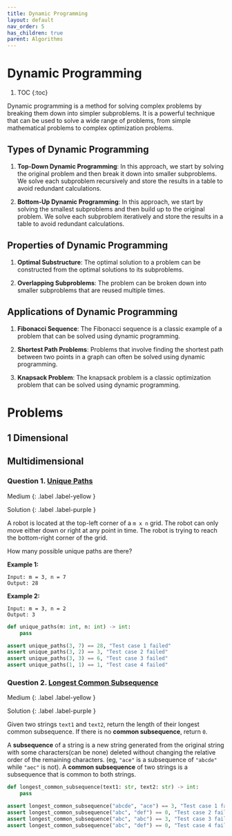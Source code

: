 ```yaml
---
title: Dynamic Programming
layout: default
nav_order: 5
has_children: true
parent: Algorithms
---
```


# Dynamic Programming

1. TOC 
{:toc}

Dynamic programming is a method for solving complex problems by breaking them down into simpler subproblems. It is a powerful technique that can be used to solve a wide range of problems, from simple mathematical problems to complex optimization problems.

## Types of Dynamic Programming

1. **Top-Down Dynamic Programming**: In this approach, we start by solving the original problem and then break it down into smaller subproblems. We solve each subproblem recursively and store the results in a table to avoid redundant calculations.

2. **Bottom-Up Dynamic Programming**: In this approach, we start by solving the smallest subproblems and then build up to the original problem. We solve each subproblem iteratively and store the results in a table to avoid redundant calculations.

## Properties of Dynamic Programming

1. **Optimal Substructure**: The optimal solution to a problem can be constructed from the optimal solutions to its subproblems.

2. **Overlapping Subproblems**: The problem can be broken down into smaller subproblems that are reused multiple times.

## Applications of Dynamic Programming

1. **Fibonacci Sequence**: The Fibonacci sequence is a classic example of a problem that can be solved using dynamic programming.

2. **Shortest Path Problems**: Problems that involve finding the shortest path between two points in a graph can often be solved using dynamic programming.

3. **Knapsack Problem**: The knapsack problem is a classic optimization problem that can be solved using dynamic programming.

# Problems

## 1 Dimensional 


## Multidimensional

### **Question 1**. [Unique Paths](https://leetcode.com/problems/unique-paths/)

Medium
{: .label .label-yellow }

Solution
{: .label .label-purple }

A robot is located at the top-left corner of a `m x n` grid. The robot can only move either down or right at any point in time. The robot is trying to reach the bottom-right corner of the grid.

How many possible unique paths are there?

**Example 1:**

```
Input: m = 3, n = 7
Output: 28
```

**Example 2:**

```
Input: m = 3, n = 2
Output: 3
```

```python
def unique_paths(m: int, n: int) -> int:
	pass

assert unique_paths(3, 7) == 28, "Test case 1 failed"
assert unique_paths(3, 2) == 3, "Test case 2 failed"
assert unique_paths(3, 3) == 6, "Test case 3 failed"
assert unique_paths(1, 1) == 1, "Test case 4 failed"
```

### **Question 2**. [Longest Common Subsequence](https://leetcode.com/problems/longest-common-subsequence/)

Medium
{: .label .label-yellow }

Solution
{: .label .label-purple }

Given two strings `text1` and `text2`, return the length of their longest common subsequence. If there is no **common subsequence**, return `0`.

A **subsequence** of a string is a new string generated from the original string with some characters(can be none) deleted without changing the relative order of the remaining characters. (eg, `"ace"` is a subsequence of `"abcde"` while `"aec"` is not). A **common subsequence** of two strings is a subsequence that is common to both strings.

```python
def longest_common_subsequence(text1: str, text2: str) -> int:
	pass

assert longest_common_subsequence("abcde", "ace") == 3, "Test case 1 failed"
assert longest_common_subsequence("abc", "def") == 0, "Test case 2 failed"
assert longest_common_subsequence("abc", "abc") == 3, "Test case 3 failed"
assert longest_common_subsequence("abc", "def") == 0, "Test case 4 failed"
```






<!-- 
### 1 dimensional
	N-th Tribonacci Number
	Solution
	Easy

	Min Cost Climbing Stairs
	Solution
	Easy

	House Robber
	Solution
	Medium

	Domino and Tromino Tiling
	Solution
	Medium

### Multidimensional

	Unique Paths
	Solution
	Medium

	Longest Common Subsequence
	Solution
	Medium

	Best Time to Buy and Sell Stock with Transaction Fee
	Solution
	Medium

	Edit Distance
	Solution
	Medium -->